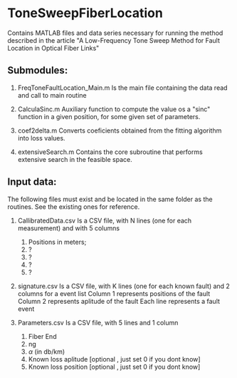 # ToneSweepFiberLocation
Contains MATLAB files and data series necessary for running the method described in the article "A Low-Frequency Tone Sweep Method for Fault Location in Optical Fiber Links"

## Submodules:

1. FreqToneFaultLocation_Main.m
    Is the main file containing the data read and call to main routine

2. CalculaSinc.m
    Auxiliary function to compute the value os a "sinc" function in a given position, for some given set of parameters.

3. coef2delta.m
    Converts coeficients obtained from the fitting algorithm into loss values.

4. extensiveSearch.m
    Contains the core subroutine that performs extensive search in the feasible space.


## Input data:

The following files must exist and be located in the same folder as the routines.
See the existing ones for reference.

1. CallibratedData.csv
    Is a CSV file, with N lines (one for each measurement) and with 5 columns
    1. Positions in meters; 
    2. ?
    3. ?
    4. ?
    5. ?
    
2. signature.csv
    Is a CSV file, with K lines (one for each known fault) and 2 columns for a event list
    Column 1 represents positions of the fault
    Column 2 represents aplitude of the fault
    Each line represents a fault event

3. Parameters.csv
   Is a CSV file, with 5 lines and 1 column
    1. Fiber End
    2. ng
    3. $\alpha$ (in db/km)
    4. Known loss aplitude [optional , just set 0 if you dont know]
    5. Known loss position [optional , just set 0 if you dont know]

